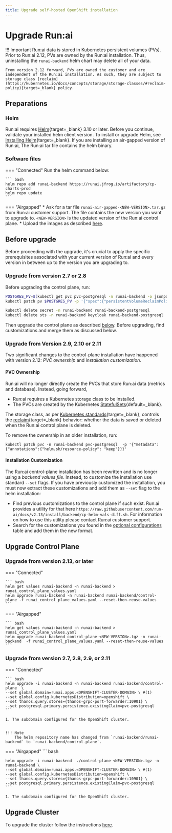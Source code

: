 ```yaml
---
title: Upgrade self-hosted OpenShift installation
---
```

# Upgrade Run:ai 


!!! Important
    Run:ai data is stored in Kubernetes persistent volumes (PVs). Prior to Run:ai 2.12, PVs are owned by the Run:ai installation. Thus, uninstalling the `runai-backend` helm chart may delete all of your data. 

    From version 2.12 forward, PVs are owned the customer and are independent of the Run:ai installation. As such, they are subject to storage class [reclaim](https://kubernetes.io/docs/concepts/storage/storage-classes/#reclaim-policy){target=_blank} policy.

## Preparations

### Helm
Run:ai requires [Helm](https://helm.sh/){target=_blank} 3.10 or later.
Before you continue, validate your installed helm client version.
To install or upgrade Helm, see [Installing Helm](https://helm.sh/docs/intro/install/){target=_blank}.
If you are installing an air-gapped version of Run:ai, The Run:ai tar file contains the helm binary. 

### Software files

=== "Connected"
    Run the helm command below:

    ``` bash
    helm repo add runai-backend https://runai.jfrog.io/artifactory/cp-charts-prod
    helm repo update
    ```

=== "Airgapped" 
    * Ask for a tar file `runai-air-gapped-<NEW-VERSION>.tar.gz` from Run:ai customer support. The file contains the new version you want to upgrade to. `<NEW-VERSION>` is the updated version of the Run:ai control plane.
    * Upload the images as described [here](preparations.md#runai-software-files).

## Before upgrade

Before proceeding with the upgrade, it's crucial to apply the specific prerequisites associated with your current version of Run:ai and every version in between up to the version you are upgrading to.

### Upgrade from version 2.7 or 2.8

Before upgrading the control plane, run: 

``` bash
POSTGRES_PV=$(kubectl get pvc pvc-postgresql -n runai-backend -o jsonpath='{.spec.volumeName}')
kubectl patch pv $POSTGRES_PV -p '{"spec":{"persistentVolumeReclaimPolicy":"Retain"}}'

kubectl delete secret -n runai-backend runai-backend-postgresql
kubectl delete sts -n runai-backend keycloak runai-backend-postgresql
```

Then upgrade the control plane as described [below](#upgrade-the-control-plane). Before upgrading, find customizations and merge them as discussed below. 

### Upgrade from Version 2.9, 2.10 or 2.11

Two significant changes to the control-plane installation have happened with version 2.12: _PVC ownership_ and _installation customization_. 
#### PVC Ownership

Run:ai will no longer directly create the PVCs that store Run:ai data (metrics and database). Instead, going forward, 

* Run:ai requires a Kubernetes storage class to be installed.
* The PVCs are created by the Kubernetes [StatefulSets](https://kubernetes.io/docs/concepts/workloads/controllers/statefulset/){default=_blank}. 

The storage class, as per [Kubernetes standards](https://kubernetes.io/docs/concepts/storage/storage-classes/#introduction){target=_blank}, controls the [reclaim](https://kubernetes.io/docs/concepts/storage/storage-classes/#reclaim-policy){target=_blank} behavior: whether the data is saved or deleted when the Run:ai control plane is deleted.  

To remove the ownership in an older installation, run:

```
kubectl patch pvc -n runai-backend pvc-postgresql  -p '{"metadata": {"annotations":{"helm.sh/resource-policy": "keep"}}}'
```

#### Installation Customization

The Run:ai control-plane installation has been rewritten and is no longer using a _backend values file_. Instead, to customize the installation use standard `--set` flags. If you have previously customized the installation, you must now extract these customizations and add them as `--set` flag to the helm installation:

* Find previous customizations to the control plane if such exist. Run:ai provides a utility for that here `https://raw.githubusercontent.com/run-ai/docs/v2.13/install/backend/cp-helm-vals-diff.sh`. For information on how to use this utility please contact Run:ai customer support. 
* Search for the customizations you found in the [optional configurations](./backend.md#optional-additional-configurations) table and add them in the new format.  


## Upgrade Control Plane

### Upgrade from version 2.13, or later

=== "Connected"

    ``` bash
    helm get values runai-backend -n runai-backend > runai_control_plane_values.yaml
    helm upgrade runai-backend -n runai-backend runai-backend/control-plane -f runai_control_plane_values.yaml --reset-then-reuse-values
    ```
=== "Airgapped"

    ``` bash
    helm get values runai-backend -n runai-backend > runai_control_plane_values.yaml
    helm upgrade runai-backend control-plane-<NEW-VERSION>.tgz -n runai-backend  -f runai_control_plane_values.yaml --reset-then-reuse-values
    ```

### Upgrade from version 2.7, 2.8, 2.9, or 2.11

=== "Connected"

    ``` bash
    helm upgrade -i runai-backend -n runai-backend runai-backend/control-plane  \
    --set global.domain=runai.apps.<OPENSHIFT-CLUSTER-DOMAIN> \ #(1)
    --set global.config.kubernetesDistribution=openshift \
    --set thanos.query.stores={thanos-grpc-port-forwarder:10901} \
    --set postgresql.primary.persistence.existingClaim=pvc-postgresql
    ```

    1. The subdomain configured for the OpenShift cluster.


    !!! Note
        The helm repository name has changed from `runai-backend/runai-backend` to `runai-backend/control-plane`.


=== "Airgapped"
    ``` bash

    helm upgrade -i runai-backend  ./control-plane-<NEW-VERSION>.tgz -n runai-backend \
    --set global.domain=runai.apps.<OPENSHIFT-CLUSTER-DOMAIN> \ #(1)
    --set global.config.kubernetesDistribution=openshift \
    --set thanos.query.stores={thanos-grpc-port-forwarder:10901} \
    --set postgresql.primary.persistence.existingClaim=pvc-postgresql
    ```

    1. The subdomain configured for the OpenShift cluster.

## Upgrade Cluster 

To upgrade the cluster follow the instructions [here](../../cluster-setup/cluster-upgrade.md).
